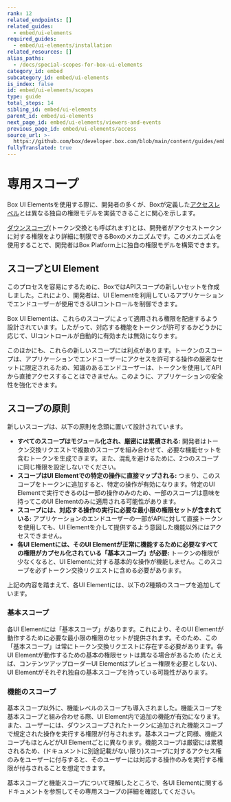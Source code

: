 ```yaml
---
rank: 12
related_endpoints: []
related_guides:
  - embed/ui-elements
required_guides:
  - embed/ui-elements/installation
related_resources: []
alias_paths:
  - /docs/special-scopes-for-box-ui-elements
category_id: embed
subcategory_id: embed/ui-elements
is_index: false
id: embed/ui-elements/scopes
type: guide
total_steps: 14
sibling_id: embed/ui-elements
parent_id: embed/ui-elements
next_page_id: embed/ui-elements/viewers-and-events
previous_page_id: embed/ui-elements/access
source_url: >-
  https://github.com/box/developer.box.com/blob/main/content/guides/embed/ui-elements/scopes.md
fullyTranslated: true
---
```

# 専用スコープ

Box UI Elementsを使用する際に、開発者の多くが、Boxが定義した[アクセスレベル][acl]とは異なる独自の権限モデルを実装できることに関心を示します。

[ダウンスコープ][downscoping](トークン交換とも呼ばれます)とは、開発者がアクセストークンに対する権限をより詳細に制限できるBoxのメカニズムです。このメカニズムを使用することで、開発者はBox Platform上に独自の権限モデルを構築できます。

## スコープとUI Element

このプロセスを容易にするために、BoxではAPIスコープの新しいセットを作成しました。これにより、開発者は、UI Elementを利用しているアプリケーションでエンドユーザーが使用できるUIコントロールを制御できます。

Box UI Elementは、これらのスコープによって適用される権限を配慮するよう設計されています。したがって、対応する機能をトークンが許可するかどうかに応じて、UIコントロールが自動的に有効または無効になります。

このほかにも、これらの新しいスコープには利点があります。トークンのスコープは、アプリケーションでエンドユーザーにアクセスを許可する操作の厳密なセットに限定されるため、知識のあるエンドユーザーは、トークンを使用してAPIから直接アクセスすることはできません。このように、アプリケーションの安全性を強化できます。

## スコープの原則

新しいスコープは、以下の原則を念頭に置いて設計されています。

* **すべてのスコープはモジュール化され、厳密には累積される:** 開発者はトークン交換リクエストで複数のスコープを組み合わせて、必要な機能セットを含むトークンを生成できます。また、混乱を避けるために、2つのスコープに同じ権限を設定しないでください。
* **スコープはUI Elementでの特定の操作に直接マップされる:** つまり、このスコープをトークンに追加すると、特定の操作が有効になります。特定のUI Elementで実行できるのは一部の操作のみのため、一部のスコープは意味を持ってこのUI Elementのみに適用される可能性があります。
* **スコープには、対応する操作の実行に必要な最小限の権限セットが含まれている:** アプリケーションのエンドユーザーの一部がAPIに対して直接トークンを使用しても、UI Elementを介して提供するよう意図した機能以外にはアクセスできません。
* **各UI Elementには、そのUI Elementが正常に機能するために必要なすべての権限がカプセル化されている「基本スコープ」が必要:** トークンの権限が少なくなると、UI Elementに対する基本的な操作が機能しません。このスコープを必ずトークン交換リクエストに含める必要があります。

上記の内容を踏まえて、各UI Elementには、以下の2種類のスコープを追加しています。

### 基本スコープ

各UI Elementには「基本スコープ」があります。これにより、そのUI Elementが動作するために必要な最小限の権限のセットが提供されます。そのため、この「基本スコープ」は常にトークン交換リクエストに存在する必要があります。各UI Elementが動作するための基本の権限セットは異なる場合があるため (たとえば、コンテンツアップローダーUI Elementはプレビュー権限を必要としない)、UI Elementがそれぞれ独自の基本スコープを持っている可能性があります。

### 機能のスコープ

基本スコープ以外に、機能レベルのスコープも導入されました。機能スコープを基本スコープと組み合わせる際、UI Element内で追加の機能が有効になります。また、ユーザーには、ダウンスコープされたトークンに追加された機能スコープで規定された操作を実行する権限が付与されます。基本スコープと同様、機能スコープもほとんどがUI Elementごとに異なります。機能スコープは厳密には累積されるため、(ドキュメントに別途記載がない限り)スコープに対するアクセス権のみをユーザーに付与すると、そのユーザーには対応する操作のみを実行する権限が付与されることを想定できます。

基本スコープと機能スコープについて理解したところで、各UI Elementに関するドキュメントを参照してその専用スコープの詳細を確認してください。

[acl]: https://community.box.com/t5/How-To-Guides-for-Sharing/What-Are-The-Different-Access-Levels-For-Collaborators/ta-p/144

[downscoping]: g://authentication/access-tokens/downscope
